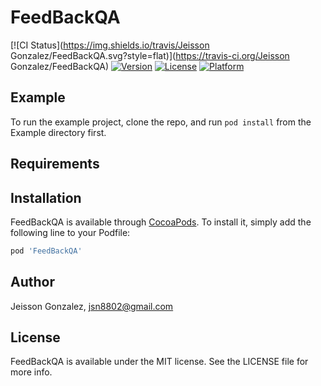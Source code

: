 # FeedBackQA

[![CI Status](https://img.shields.io/travis/Jeisson Gonzalez/FeedBackQA.svg?style=flat)](https://travis-ci.org/Jeisson Gonzalez/FeedBackQA)
[![Version](https://img.shields.io/cocoapods/v/FeedBackQA.svg?style=flat)](https://cocoapods.org/pods/FeedBackQA)
[![License](https://img.shields.io/cocoapods/l/FeedBackQA.svg?style=flat)](https://cocoapods.org/pods/FeedBackQA)
[![Platform](https://img.shields.io/cocoapods/p/FeedBackQA.svg?style=flat)](https://cocoapods.org/pods/FeedBackQA)

## Example

To run the example project, clone the repo, and run `pod install` from the Example directory first.

## Requirements

## Installation

FeedBackQA is available through [CocoaPods](https://cocoapods.org). To install
it, simply add the following line to your Podfile:

```ruby
pod 'FeedBackQA'
```

## Author

Jeisson Gonzalez, jsn8802@gmail.com

## License

FeedBackQA is available under the MIT license. See the LICENSE file for more info.

